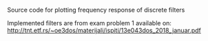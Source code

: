 Source code for plotting frequency response of discrete filters

Implemented filters are from exam problem 1 available on:
http://tnt.etf.rs/~oe3dos/materijali/ispiti/13e043dos_2018_januar.pdf


